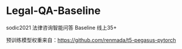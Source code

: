 # Legal-QA-Baseline
sodic2021 法律咨询智能问答 Baseline 线上35+

预训练模型权重来自：https://github.com/renmada/t5-pegasus-pytorch
